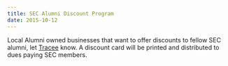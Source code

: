 ```yaml
---
title: SEC Alumni Discount Program
date: 2015-10-12
---
```

Local Alumni owned businesses that want to offer discounts to fellow SEC alumni, let [Tracee](mailto:nolagirl@hotmail.com) know. A discount card will be printed and distributed to dues paying SEC members.